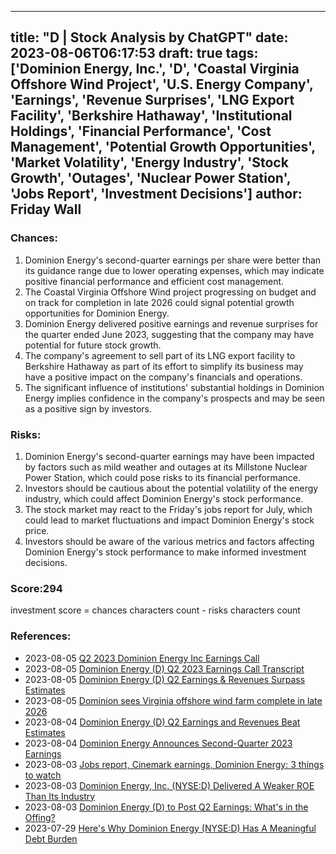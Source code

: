 
---
title: "D | Stock Analysis by ChatGPT"
date: 2023-08-06T06:17:53
draft: true
tags: ['Dominion Energy, Inc.', 'D', 'Coastal Virginia Offshore Wind Project', 'U.S. Energy Company', 'Earnings', 'Revenue Surprises', 'LNG Export Facility', 'Berkshire Hathaway', 'Institutional Holdings', 'Financial Performance', 'Cost Management', 'Potential Growth Opportunities', 'Market Volatility', 'Energy Industry', 'Stock Growth', 'Outages', 'Nuclear Power Station', 'Jobs Report', 'Investment Decisions']
author: Friday Wall
---

### Chances:
1. Dominion Energy's second-quarter earnings per share were better than its guidance range due to lower operating expenses, which may indicate positive financial performance and efficient cost management.
2. The Coastal Virginia Offshore Wind project progressing on budget and on track for completion in late 2026 could signal potential growth opportunities for Dominion Energy.
3. Dominion Energy delivered positive earnings and revenue surprises for the quarter ended June 2023, suggesting that the company may have potential for future stock growth.
4. The company's agreement to sell part of its LNG export facility to Berkshire Hathaway as part of its effort to simplify its business may have a positive impact on the company's financials and operations.
5. The significant influence of institutions' substantial holdings in Dominion Energy implies confidence in the company's prospects and may be seen as a positive sign by investors.
### Risks:
1. Dominion Energy's second-quarter earnings may have been impacted by factors such as mild weather and outages at its Millstone Nuclear Power Station, which could pose risks to its financial performance.
2. Investors should be cautious about the potential volatility of the energy industry, which could affect Dominion Energy's stock performance.
3. The stock market may react to the Friday's jobs report for July, which could lead to market fluctuations and impact Dominion Energy's stock price.
4. Investors should be aware of the various metrics and factors affecting Dominion Energy's stock performance to make informed investment decisions.
### Score:294
investment score = chances characters count - risks characters count
### References:
- 2023-08-05 [Q2 2023 Dominion Energy Inc Earnings Call](https://finance.yahoo.com/news/q2-2023-dominion-energy-inc-032619742.html?.tsrc=rss)
- 2023-08-05 [Dominion Energy (D) Q2 2023 Earnings Call Transcript](https://finance.yahoo.com/m/8b395f70-3411-3b0b-ab55-2c4da74c21e6/dominion-energy-%28d%29-q2-2023.html?.tsrc=rss)
- 2023-08-05 [Dominion Energy (D) Q2 Earnings & Revenues Surpass Estimates](https://finance.yahoo.com/news/dominion-energy-d-q2-earnings-172700133.html?.tsrc=rss)
- 2023-08-05 [Dominion sees Virginia offshore wind farm complete in late 2026](https://finance.yahoo.com/news/dominion-sees-virginia-offshore-wind-160331390.html?.tsrc=rss)
- 2023-08-04 [Dominion Energy (D) Q2 Earnings and Revenues Beat Estimates](https://finance.yahoo.com/news/dominion-energy-d-q2-earnings-125507166.html?.tsrc=rss)
- 2023-08-04 [Dominion Energy Announces Second-Quarter 2023 Earnings](https://finance.yahoo.com/news/dominion-energy-announces-second-quarter-113000697.html?.tsrc=rss)
- 2023-08-03 [Jobs report, Cinemark earnings, Dominion Energy: 3 things to watch](https://finance.yahoo.com/news/jobs-report-cinemark-earnings-dominion-155602090.html?.tsrc=rss)
- 2023-08-03 [Dominion Energy, Inc. (NYSE:D) Delivered A Weaker ROE Than Its Industry](https://finance.yahoo.com/news/dominion-energy-inc-nyse-d-140110827.html?.tsrc=rss)
- 2023-08-03 [Dominion Energy (D) to Post Q2 Earnings: What's in the Offing?](https://finance.yahoo.com/news/dominion-energy-d-post-q2-091400697.html?.tsrc=rss)
- 2023-07-29 [Here's Why Dominion Energy (NYSE:D) Has A Meaningful Debt Burden](https://finance.yahoo.com/news/heres-why-dominion-energy-nyse-140018619.html?.tsrc=rss)


                